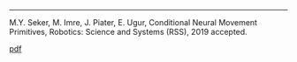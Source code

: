 ---
M.Y. Seker, M. Imre, J. Piater, E. Ugur, Conditional Neural Movement Primitives, Robotics: Science and Systems (RSS), 2019 accepted.

[pdf](http://mertimre.github.io/files/RSS2019.pdf)
